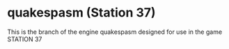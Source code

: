 # quakespasm (Station 37)

This is the branch of the engine quakespasm designed for use in the game STATION 37
